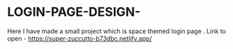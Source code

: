 # LOGIN-PAGE-DESIGN-
Here I have made a small  project which is  space themed login page . 
Link to open - https://super-zuccutto-b73dbc.netlify.app/
